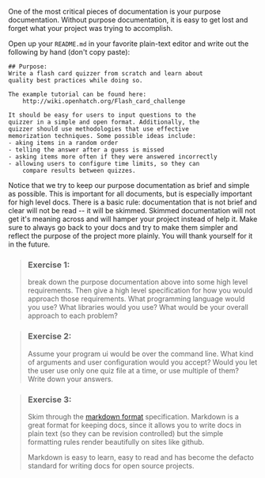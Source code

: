 One of the most critical pieces of documentation is
your purpose documentation. Without purpose documentation, it is easy
to get lost and forget what your project was trying to accomplish.

Open up your `README.md` in your favorite plain-text editor and write
out the following by hand (don't copy paste):

```
## Purpose:
Write a flash card quizzer from scratch and learn about
quality best practices while doing so.

The example tutorial can be found here:
    http://wiki.openhatch.org/Flash_card_challenge

It should be easy for users to input questions to the
quizzer in a simple and open format. Additionally, the
quizzer should use methodologies that use effective
memorization techniques. Some possible ideas include:
- aking items in a random order
- telling the answer after a guess is missed
- asking items more often if they were answered incorrectly
- allowing users to configure time limits, so they can
    compare results between quizzes.
```

Notice that we try to keep our purpose documentation as brief and simple
as possible. This is important for all documents, but is especially important
for high level docs. There is a basic rule: documentation that is not brief
and clear will not be read -- it will be skimmed. Skimmed documentation will
not get it's meaning across and will hamper your project instead of help it.
Make sure to always go back to your docs and try to make
them simpler and reflect the purpose of the project more plainly. You will
thank yourself for it in the future.

> ### Exercise 1:
> break down the purpose documentation above into some high level
> requirements. Then give a high level specification for how you
> would approach those requirements. What programming language would you use?
> What libraries would you use? What would be your overall approach to
> each problem?

> ### Exercise 2:
> Assume your program ui would be over the command line. What kind of arguments
> and user configuration would you accept? Would you let the user use only
> one quiz file at a time, or use multiple of them? Write down your answers.

> ### Exercise 3:
> Skim through the [markdown format][1] specification. Markdown is a great
> format for keeping docs, since it allows you to write docs in plain text
> (so they can be revision controlled) but the simple formatting rules
> render beautifully on sites like github.
>
> Markdown is easy to learn, easy to read and has become the defacto standard
> for writing docs for open source projects.

[1]: https://gitbookio.gitbooks.io/markdown/content/
